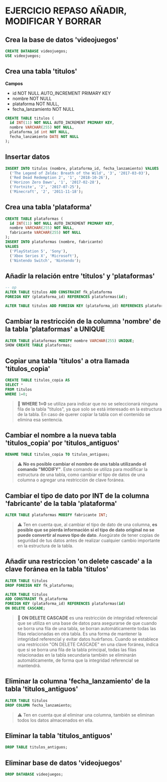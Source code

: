 # EJERCICIO REPASO AÑADIR, MODIFICAR Y BORRAR

## Crea la base de datos 'videojuegos'

~~~sql
CREATE DATABASE videojuegos;
USE videojuegos;
~~~

## Crea una tabla 'titulos'

**Campos**

- id NOT NULL AUTO_INCREMENT PRIMARY KEY
- nombre NOT NULL
- plataforma NOT NULL,
- fecha_lanzamiento NOT NULL

~~~sql
CREATE TABLE titulos (
  id INT(11) NOT NULL AUTO_INCREMENT PRIMARY KEY,
  nombre VARCHAR(255) NOT NULL,
  plataforma_id int NOT NULL,
  fecha_lanzamiento DATE NOT NULL
);
~~~

## Insertar datos

~~~sql
INSERT INTO titulos (nombre, plataforma_id, fecha_lanzamiento) VALUES
  ('The Legend of Zelda: Breath of the Wild', '3', '2017-03-03'),
  ('Red Dead Redemption 2', '1', '2018-10-26'),
  ('Horizon Zero Dawn', '1', '2017-02-28'),
  ('Fortnite', '2', '2017-07-25'),
  ('Minecraft', '2', '2011-11-18');
~~~

## Crea una tabla 'plataforma'

~~~sql
CREATE TABLE plataformas (
  id INT(11) NOT NULL AUTO_INCREMENT PRIMARY KEY,
  nombre VARCHAR(255) NOT NULL,
  fabricante VARCHAR(255) NOT NULL
);
INSERT INTO plataformas (nombre, fabricante)
VALUES
  ('PlayStation 5', 'Sony'),
  ('Xbox Series X', 'Microsoft'),
  ('Nintendo Switch', 'Nintendo');
~~~

## Añadir la relación entre 'titulos' y 'plataformas'

~~~sql
-- op
ALTER TABLE titulos ADD CONSTRAINT fk_plataforma
FOREIGN KEY (plataforma_id) REFERENCES plataformas(id);

ALTER TABLE titulos ADD FOREIGN KEY (plataforma_id) REFERENCES plataformas(id);
~~~

## Cambiar la restricción de la columna 'nombre' de la tabla 'plataformas' a UNIQUE

~~~sql
ALTER TABLE plataformas MODIFY nombre VARCHAR(255) UNIQUE;
SHOW CREATE TABLE plataformas;
~~~

## Copiar una tabla 'titulos' a otra llamada 'titulos_copia'

~~~sql
CREATE TABLE titulos_copia AS
SELECT *
FROM titulos
WHERE 1=0;
~~~

>:pencil: **WHERE 1=0** se utiliza para indicar que no se seleccionará ninguna fila de la tabla "titulos", ya que solo se está interesado en la estructura de la tabla.
En caso de querer copiar la tabla con el contenido se elimina esa sentencia.

## Cambiar el nombre a la nueva tabla 'titulos_copia' por 'titulos_antiguos'

~~~sql
RENAME TABLE titulos_copia TO titulos_antiguos;
~~~

>:warning: **No es posible cambiar el nombre de una tabla utilizando el comando "MODIFY"**. Este comando se utiliza para modificar la estructura de una tabla, como cambiar el tipo de datos de una columna o agregar una restricción de clave foránea.

## Cambiar el tipo de dato por INT de la columna 'fabricante' de la tabla 'plataforma'

~~~sql
ALTER TABLE plataformas MODIFY fabricante INT;
~~~

>:warning: Ten en cuenta que, al cambiar el tipo de dato de una columna, **es posible que se pierda información si el tipo de dato original no se puede convertir al nuevo tipo de dato**. Asegúrate de tener copias de seguridad de tus datos antes de realizar cualquier cambio importante en la estructura de la tabla.

## Añadir una restriccion 'on delete cascade' a la clave foránea en la tabla 'titulos'

~~~sql
ALTER TABLE titulos
DROP FOREIGN KEY fk_plataforma;

ALTER TABLE titulos
ADD CONSTRAINT fk_plataforma
FOREIGN KEY (plataforma_id) REFERENCES plataformas(id)
ON DELETE CASCADE;
~~~

>:pencil: **ON DELETE CASCADE** es una restricción de integridad referencial que se utiliza en una base de datos para asegurarse de que cuando se borra una fila de una tabla, se borran automáticamente todas las filas relacionadas en otra tabla. Es una forma de mantener la integridad referencial y evitar datos huérfanos.
Cuando se establece una restricción "ON DELETE CASCADE" en una clave foránea, indica que si se borra una fila de la tabla principal, todas las filas relacionadas en la tabla secundaria también se eliminarán automáticamente, de forma que la integridad referencial se mantendrá.

## Eliminar la columna 'fecha_lanzamiento' de la tabla 'titulos_antiguos'

~~~sql
ALTER TABLE titulos
DROP COLUMN fecha_lanzamiento;
~~~

>:warning: Ten en cuenta que al eliminar una columna, también se eliminan todos los datos almacenados en ella.

## Eliminar la tabla 'titulos_antiguos'

~~~sql
DROP TABLE titulos_antiguos;
~~~

## Eliminar base de datos 'videojuegos'

~~~sql
DROP DATABASE videojuegos;
~~~
